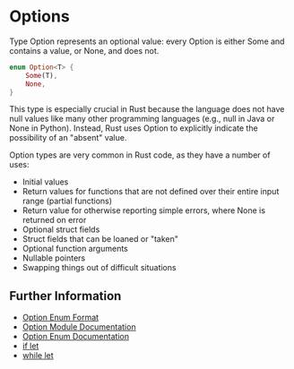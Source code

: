 # Options

Type Option represents an optional value: every Option is either Some and contains a value, or None, and does not.

```rust
enum Option<T> {
    Some(T),
    None,
}
```

This type is especially crucial in Rust because the language does not have null values like many other programming languages (e.g., null in Java or None in Python). Instead, Rust uses Option to explicitly indicate the possibility of an "absent" value.

Option types are very common in Rust code, as they have a number of uses:

- Initial values
- Return values for functions that are not defined over their entire input range (partial functions)
- Return value for otherwise reporting simple errors, where None is returned on error
- Optional struct fields
- Struct fields that can be loaned or "taken"
- Optional function arguments
- Nullable pointers
- Swapping things out of difficult situations

## Further Information

- [Option Enum Format](https://doc.rust-lang.org/stable/book/ch10-01-syntax.html#in-enum-definitions)
- [Option Module Documentation](https://doc.rust-lang.org/std/option/)
- [Option Enum Documentation](https://doc.rust-lang.org/std/option/enum.Option.html)
- [if let](https://doc.rust-lang.org/rust-by-example/flow_control/if_let.html)
- [while let](https://doc.rust-lang.org/rust-by-example/flow_control/while_let.html)
